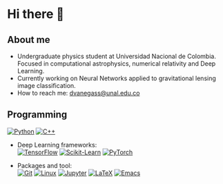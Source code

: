 # Hi there 👋

## About me

- Undergraduate physics student at Universidad Nacional de Colombia.
Focused in computational astrophysics, numerical relativity and Deep Learning.
- Currently working on Neural Networks applied to gravitational lensing image classification.
- How to reach me: dvanegass@unal.edu.co

## Programming

[![Python](https://img.shields.io/badge/Python-grey?style=plastic&logo=python)]()
[![C++](https://img.shields.io/badge/C%2B%2B-%238e7cc3?style=plastic&logo=cplusplus)]()

* Deep Learning frameworks: <br/>
[![TensorFlow](https://img.shields.io/badge/TensorFlow-grey?style=plastic&logo=tensorflow)]()
[![Scikit-Learn](https://img.shields.io/badge/Scikit--Learn-%238e7cc3?style=plastic&logo=scikitlearn&logoColor=orange)]()
[![PyTorch](https://img.shields.io/badge/PyTorch-%2316537e?style=plastic&logo=pytorch)]()

* Packages and tool: <br/>
  [![Git](https://img.shields.io/badge/Git-grey?style=plastic&logo=git)]()
  [![Linux](https://img.shields.io/badge/Linux-%238e7cc3?style=plastic&logo=linux&logoColor=black)]()
  [![Jupyter](https://img.shields.io/badge/Jupyter-%2316537e?style=plastic&logo=jupyter)]()
  [![LaTeX](https://img.shields.io/badge/LaTeX-%23226002?style=plastic&logo=latex)]()
  [![Emacs](https://img.shields.io/badge/GNU%20Emacs-%23a64d79?style=plastic&logo=gnuemacs&logoColor=black)]()

<!--
**Dvanegass/Dvanegass** is a ✨ _special_ ✨ repository because its `README.md` (this file) appears on your GitHub profile.

Here are some ideas to get you started:

- 🔭 I’m currently working on ...
- 🌱 I’m currently learning ...
- 👯 I’m looking to collaborate on ...
- 🤔 I’m looking for help with ...
- 💬 Ask me about ...
- 📫 How to reach me: ...
- 😄 Pronouns: ...
- ⚡ Fun fact: ...
-->
